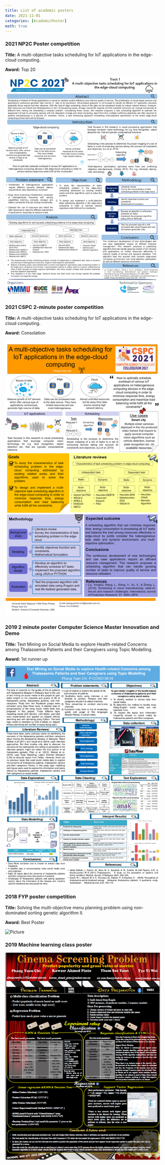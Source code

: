```yaml
---
title: List of academic posters
date: 2021-11-01
categories: [AcademicPoster]
math: true
---
```



### **2021 NP2C Poster competition**

**Title:** A multi-objective tasks scheduling for IoT applications in the edge-cloud computing.

**Award:** Top 20 

![Picture](/assets/poster/NP2C.png)


### **2021 CSPC 2-minute poster competition**

**Title:** A multi-objective tasks scheduling for IoT applications in the edge-cloud computing.

**Award:** Consolation 

![Picture](/assets/poster/CSPC.png)

### **2019 2 minute poster Computer Science Master Innovation and Demo**

**Title:** Text Mining on Social Media to explore Health-related Concerns among Thalassemia Patients and their Caregivers using Topic Modelling.

**Award:** 1st runner up

![Picture](/assets/poster/master1.png)

### **2018 FYP poster competition**

**Title:** Solving the multi-objective menu planning problem using non-dominated sorting genetic algorithm II.

**Award:** Best Poster

![Picture](/assets/poster/FYP.png)

### **2019 Machine learning class poster**

![Picture](/assets/poster/ML.png)